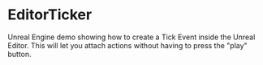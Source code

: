 # EditorTicker

Unreal Engine demo showing how to create a Tick Event inside the Unreal Editor. This will let you attach actions without having to press the "play" button.